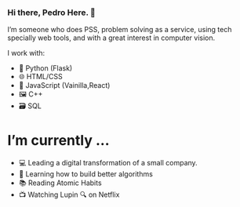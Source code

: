 ### Hi there, Pedro Here. 👋

I’m someone who does PSS, problem solving as a service, using tech specially web tools, and with a great interest in computer vision.

I work with:
- 🐍 Python (Flask)
- 🌐 HTML/CSS
- 🧰 JavaScript (Vainilla,React)
- 🖼 C++
- 🗃 SQL

# I’m currently ...

* 💻 Leading a digital transformation of a small company.
* 🌱 Learning how to build better algorithms
* 📚 Reading Atomic Habits  
* 📺 Watching Lupin 🔍 on Netflix

<!--
**pedabraham/pedabraham** is a ✨ _special_ ✨ repository because its `README.md` (this file) appears on your GitHub profile.

Here are some ideas to get you started:

- 🔭 I’m currently working on ...
- 🌱 I’m currently learning ...
- 👯 I’m looking to collaborate on ...
- 🤔 I’m looking for help with ...
- 💬 Ask me about ...
- 📫 How to reach me: ...
- 😄 Pronouns: ...
- ⚡ Fun fact: ...
-->
